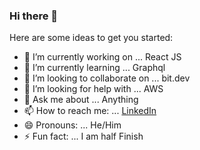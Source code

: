 ### Hi there 👋

Here are some ideas to get you started:

- 🔭 I’m currently working on ... React JS
- 🌱 I’m currently learning ... Graphql
- 👯 I’m looking to collaborate on ... bit.dev
- 🤔 I’m looking for help with ... AWS
- 💬 Ask me about ... Anything
- 📫 How to reach me: ... [LinkedIn](https://www.linkedin.com/in/vishnu-thiyagarajan-2aa6a6129/)
- 😄 Pronouns: ... He/Him
- ⚡ Fun fact: ... I am half Finish
